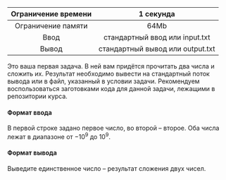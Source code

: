 | Ограничение времени 	|             1 секунда            	|
|:-------------------:	|:--------------------------------:	|
|  Ограничение памяти 	|               64Mb               	|
|         Ввод        	|  стандартный ввод или input.txt  	|
|        Вывод        	| стандартный вывод или output.txt 	|



Это ваша первая задача. В ней вам придётся прочитать два числа и сложить их. Результат необходимо вывести на стандартный поток вывода или в файл, указанный в условии задачи.
Рекомендуем воспользоваться заготовками кода для данной задачи, лежащими в репозитории курса.

#### Формат ввода ####
В первой строке задано первое число, во второй – второе. Оба числа лежат в диапазоне от  $−10^9$ до $10^9$.
#### Формат вывода ####
Выведите единственное число – результат сложения двух чисел.
